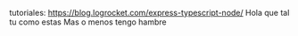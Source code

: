 tutoriales:
https://blog.logrocket.com/express-typescript-node/
Hola que tal tu como estas
Mas o menos tengo hambre